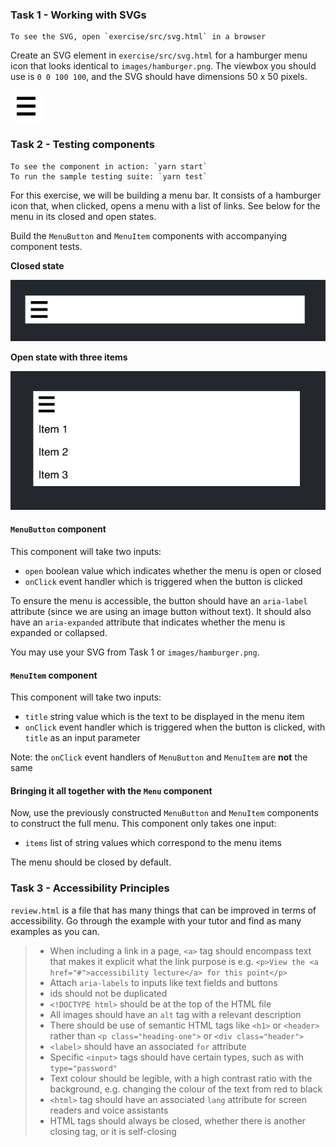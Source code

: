 ### Task 1 - Working with SVGs

```
To see the SVG, open `exercise/src/svg.html` in a browser
```

Create an SVG element in `exercise/src/svg.html` for a hamburger menu icon that looks identical to `images/hamburger.png`. The viewbox you should use is `0 0 100 100`, and the SVG should have dimensions 50 x 50 pixels.

![image](images/hamburger.png)

### Task 2 - Testing components

```
To see the component in action: `yarn start`
To run the sample testing suite: `yarn test`
```

For this exercise, we will be building a menu bar. It consists of a hamburger icon that, when clicked, opens a menu with a list of links. See below for the menu in its closed and open states.

Build the `MenuButton` and `MenuItem` components with accompanying component tests.

**Closed state**

![image](images/closed.png)

**Open state with three items**

![image](images/open.png)

#### `MenuButton` component

This component will take two inputs:
* `open` boolean value which indicates whether the menu is open or closed
* `onClick` event handler which is triggered when the button is clicked

To ensure the menu is accessible, the button should have an `aria-label` attribute (since we are using an image button without text). It should also have an `aria-expanded` attribute that indicates whether the menu is expanded or collapsed.

You may use your SVG from Task 1 or `images/hamburger.png`.

#### `MenuItem` component

This component will take two inputs:
* `title` string value which is the text to be displayed in the menu item
* `onClick` event handler which is triggered when the button is clicked, with `title` as an input parameter

Note: the `onClick` event handlers of `MenuButton` and `MenuItem` are **not** the same

#### Bringing it all together with the `Menu` component

Now, use the previously constructed `MenuButton` and `MenuItem` components to construct the full menu. This component only takes one input:
* `items` list of string values which correspond to the menu items

The menu should be closed by default.

### Task 3 - Accessibility Principles

`review.html` is a file that has many things that can be improved in terms of accessibility. Go through the example with your tutor and find as many examples as you can.

> - When including a link in a page, `<a>` tag should encompass text that makes it explicit what the link purpose is e.g. `<p>View the <a href="#">accessibility lecture</a> for this point</p>`
> - Attach `aria-labels` to inputs like text fields and buttons
> - ids should not be duplicated
> - `<!DOCTYPE html>` should be at the top of the HTML file
> - All images should have an `alt` tag with a relevant description
> - There should be use of semantic HTML tags like `<h1>` or `<header>` rather than `<p class="heading-one">` or `<div class="header">`
> - `<label>` should have an associated `for` attribute 
> - Specific `<input>` tags should have certain types, such as with `type="password"`
> - Text colour should be legible, with a high contrast ratio with the background, e.g. changing the colour of the text from red to black
> - `<html>` tag should have an associated `lang` attribute for screen readers and voice assistants
> - HTML tags should always be closed, whether there is another closing tag, or it is self-closing